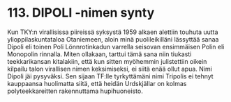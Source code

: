 


    
# 113. DIPOLI -nimen synty

Kun TKY:n virallisissa piireissä syksystä 1959 alkaen alettiin touhuta uutta ylioppilaskuntataloa Otaniemeen, aloin minä 
puolileikilläni lässyttää sanaa Dipoli eli toinen Poli Lönnrotinkadun varrella seisovan ensimmäisen Polin eli Monopolin 
rinnalla. Miten ollakaan, tarttui tämä sana niin tiukasti teekkarikansan kitalakiin, että kun sitten myöhemmin julistettiin 
oikein kilpailu talon virallisen nimen keksimiseksi, ei siitä enää ollut apua. Nimi Dipoli jäi pysyväksi. Sen sijaan TF:lle 
tyrkyttämäni nimi Tripolis ei tehnyt kauppaansa huolimatta siitä, että heidän Urdskjällar on kolmas polyteekkareitten 
rakennuttama hupihuoneisto.

